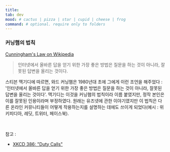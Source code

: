 ```yaml
---
title:
tab: dev 
mood: # cactus | pizza | star | cupid | cheese | frog
command: # optional. require only to folders
---
```

### 커닝햄의 법칙

[Cunningham's Law on Wikipedia](https://en.wikipedia.org/wiki/Ward_Cunningham#Cunningham's_Law)

> 인터넷에서 올바른 답을 얻기 위한 가장 좋은 방법은 질문을 하는 것이 아니라, 잘못된 답변을 올리는 것이다.

스티븐 맥기디에 따르면, 와드 커닝햄은 1980년대 초에 그에게 이런 조언을 해주었다 : '인터넷에서 올바른 답을 얻기 위한 가장 좋은 방법은 질문을 하는 것이 아니라, 잘못된 답변을 올리는 것이다'. 맥기디는 이것을 커닝햄의 법칙이라 이름 붙였지만, 정작 본인은 이를 잘못된 인용이라며 부정하였다. 원래는 유즈넷에 관한 이야기였지만 이 법칙은 다른 온라인 커뮤니티들이 어떻게 작용하는지를 설명하는 데에도 쓰이게 되었다(예시 : 위키피디아, 레딧, 트위터, 페이스북).

<br>

참고 :

- [XKCD 386: "Duty Calls"](https://xkcd.com/386/)

<br>

